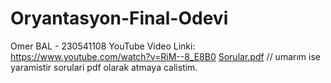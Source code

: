 # Oryantasyon-Final-Odevi
Omer BAL - 230541108
YouTube Video Linki: https://www.youtube.com/watch?v=RiM--8_E8B0
[Sorular.pdf](https://github.com/omerb4l/Oryantasyon-Final-Odevi/files/14041530/Sorular.pdf) // umarım ise yaramistir sorulari pdf olarak atmaya calistim.

